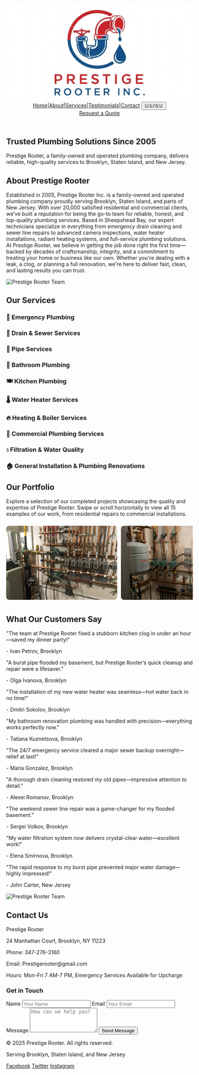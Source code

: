 <html lang="en">
<head>
  <meta charset="UTF-8">
  <meta name="viewport" content="width=device-width, initial-scale=1.0">
  <title>Prestige Rooter - Trusted Plumbing Services in Brooklyn, NY</title>
  <meta name="description" content="Prestige Rooter, a family-owned plumbing company since 2005, offers reliable services to over 20,000 customers in Brooklyn, Staten Island, and New Jersey.">
  <script src="https://cdn.tailwindcss.com"></script>
  <style>
    .service-box:hover {
      background-color: #e5e7eb;
      transform: scale(1.05);
      transition: all 0.3s ease;
      z-index: 20;
    }
    .service-box:hover .service-details {
      display: block;
    }
    .service-details {
      display: none;
      position: absolute;
      background-color: #f9fafb;
      padding: 6px;
      border-radius: 5px;
      box-shadow: 0 2px 4px rgba(0, 0, 0, 0.1);
      z-index: 30;
      max-width: 350px;
      top: 100%;
      left: 50%;
      transform: translateX(-50%);
      min-height: 200px;
    }
    .service-box {
      position: relative;
      overflow: visible;
    }
    .portfolio-slide {
      min-width: 300px;
      height: 200px;
      object-fit: cover;
      margin-right: 10px;
      border-radius: 8px;
    }
    .portfolio-container {
      display: flex;
      overflow-x: auto;
      scroll-behavior: smooth;
      padding: 10px 0;
      scrollbar-width: none; /* Firefox */
    }
    .portfolio-container::-webkit-scrollbar {
      display: none; /* Chrome, Safari, Edge */
    }
  </style>
</head>
<body class="font-sans text-gray-800 bg-gray-100" id="body">
  <!-- Header -->
  <header class="bg-blue-900 text-white sticky top-0 z-10">
    <div class="container mx-auto px-6 py-4 flex items-center justify-between">
      <div class="flex items-center">
        <img src="logo-transparent.png" alt="Prestige Rooter Logo" class="h-20 mr-4">
      </div>
      <nav class="flex space-x-6 items-center">
        <a href="#home" class="text-2xl px-4 hover:text-yellow-300" data-en="Home" data-ru="Главная">Home</a>|<a href="#about" class="text-2xl px-4 hover:text-yellow-300" data-en="About" data-ru="О нас">About</a>|<a href="#services" class="text-2xl px-4 hover:text-yellow-300" data-en="Services" data-ru="Услуги">Services</a>|<a href="#testimonials" class="text-2xl px-4 hover:text-yellow-300" data-en="Testimonials" data-ru="Отзывы">Testimonials</a>|<a href="#contact" class="text-2xl px-4 hover:text-yellow-300" data-en="Contact" data-ru="Контакты">Contact</a>
        <button class="text-2xl px-4 hover:text-yellow-300" onclick="toggleLanguage()">🇺🇸/🇷🇺</button>
      </nav>
      <a href="#contact" class="bg-yellow-500 text-blue-900 px-4 py-3 rounded hover:bg-yellow-400 text-base" data-en="Request a Quote" data-ru="Связаться">Request a Quote</a>
    </div>
  </header>

  <!-- Hero Section -->
  <section id="home" class="bg-blue-800 text-white py-20">
    <div class="container mx-auto px-4 text-center">
      <h1 class="text-4xl md:text-5xl font-bold mb-4" data-en="Trusted Plumbing Solutions Since 2005" data-ru="Надежные Сантехнические Решения с 2005">Trusted Plumbing Solutions Since 2005</h1>
      <p class="text-lg md:text-xl mb-6" data-en="Prestige Rooter, a family-owned and operated plumbing company, delivers reliable, high-quality services to Brooklyn, Staten Island, and New Jersey." data-ru="Prestige Rooter — семейная сантехническая компания, предлагающая надежные и качественные услуги в Бруклине, Статен-Айленде и Нью-Джерси.">Prestige Rooter, a family-owned and operated plumbing company, delivers reliable, high-quality services to Brooklyn, Staten Island, and New Jersey.</p>
    </div>
  </section>

  <!-- About Section -->
  <section id="about" class="py-16">
    <div class="container mx-auto px-4">
      <h2 class="text-3xl font-bold text-center mb-8" data-en="About Prestige Rooter" data-ru="О Prestige Rooter">About Prestige Rooter</h2>
      <p class="text-lg text-center max-w-3xl mx-auto mb-4" data-en="Established in 2005, Prestige Rooter Inc. is a family-owned and operated plumbing company proudly serving Brooklyn, Staten Island, and parts of New Jersey. With over 20,000 satisfied residential and commercial clients, we’ve built a reputation for being the go-to team for reliable, honest, and top-quality plumbing services. Based in Sheepshead Bay, our expert technicians specialize in everything from emergency drain cleaning and sewer line repairs to advanced camera inspections, water heater installations, radiant heating systems, and full-service plumbing solutions. At Prestige Rooter, we believe in getting the job done right the first time—backed by decades of craftsmanship, integrity, and a commitment to treating your home or business like our own. Whether you're dealing with a leak, a clog, or planning a full renovation, we're here to deliver fast, clean, and lasting results you can trust." data-ru="Основанная в 2005 году, Prestige Rooter Inc. — семейная сантехническая компания, с гордостью обслуживающая Бруклин, Статен-Айленд и части Нью-Джерси. С более чем 20 000 довольных клиентов, включая жилых и коммерческих, мы завоевали репутацию команды, которой доверяют за надежность, честность и высокое качество услуг. Расположенная в Шипсхед-Бей, наша команда опытных техников специализируется на всем: от экстренной очистки канализации и ремонта канализационных линий до передовых камерных осмотров, установки водонагревателей, систем радиаторного отопления и комплексных сантехнических решений. В Prestige Rooter мы верим в выполнение работы правильно с первого раза — это поддерживается десятилетиями мастерства, честности и стремления относиться к вашему дому или бизнесу как к своему. Независимо от того, сталкиваетесь ли вы с протечкой, засором или планируете полную реконструкцию, мы здесь, чтобы обеспечить быстрые, чистые и долговечные результаты, которым можно доверять.">Established in 2005, Prestige Rooter Inc. is a family-owned and operated plumbing company proudly serving Brooklyn, Staten Island, and parts of New Jersey. With over 20,000 satisfied residential and commercial clients, we’ve built a reputation for being the go-to team for reliable, honest, and top-quality plumbing services. Based in Sheepshead Bay, our expert technicians specialize in everything from emergency drain cleaning and sewer line repairs to advanced camera inspections, water heater installations, radiant heating systems, and full-service plumbing solutions. At Prestige Rooter, we believe in getting the job done right the first time—backed by decades of craftsmanship, integrity, and a commitment to treating your home or business like our own. Whether you're dealing with a leak, a clog, or planning a full renovation, we're here to deliver fast, clean, and lasting results you can trust.</p>
      <img src="photo1.jpg" alt="Prestige Rooter Team" class="mx-auto mt-4 w-full max-w-[50%] h-auto object-cover rounded-lg shadow-md">
    </div>
  </section>

  <!-- Services Section -->
  <section id="services" class="bg-white py-16">
    <div class="container mx-auto px-4">
      <h2 class="text-3xl font-bold text-center mb-8" data-en="Our Services" data-ru="Наши Услуги">Our Services</h2>
      <div class="grid grid-cols-4 gap-4 justify-center">
        <!-- Emergency Plumbing -->
        <div class="service-box bg-gray-200 p-4 rounded-lg shadow-md text-center relative">
          <h3 class="text-lg font-semibold" data-en="🚨 Emergency Plumbing" data-ru="🚨 Аварийная Сантехника">🚨 Emergency Plumbing</h3>
          <div class="service-details text-base p-6">
            <ul class="list-disc pl-4">
              <li>24/7 Emergency Response</li>
              <li>Burst Pipe Repair</li>
              <li>Overflowing Toilets</li>
              <li>Flood Response & Cleanup</li>
              <li>Emergency Leak Detection</li>
            </ul>
          </div>
        </div>
        <!-- Drain & Sewer Services -->
        <div class="service-box bg-gray-200 p-4 rounded-lg shadow-md text-center relative">
          <h3 class="text-lg font-semibold" data-en="🚽 Drain & Sewer Services" data-ru="🚽 Услуги по Дренажу и Канализации">🚽 Drain & Sewer Services</h3>
          <div class="service-details text-base p-6">
            <ul class="list-disc pl-4">
              <li>Drain Cleaning</li>
              <li>Sewer Line Cleaning</li>
              <li>Sewer Line Repairs & Replacement</li>
              <li>Sewer Backup & Overflow Solutions</li>
              <li>Hydro Jetting / High-Pressure Water Jet</li>
              <li>Video Camera Pipe Inspections</li>
              <li>Root Intrusion Removal</li>
              <li>Grease Trap Cleaning (Commercial)</li>
            </ul>
          </div>
        </div>
        <!-- Pipe Services -->
        <div class="service-box bg-gray-200 p-4 rounded-lg shadow-md text-center relative">
          <h3 class="text-lg font-semibold" data-en="🔧 Pipe Services" data-ru="🔧 Услуги по Трубам">🔧 Pipe Services</h3>
          <div class="service-details text-base p-6">
            <ul class="list-disc pl-4">
              <li>Pipe Cleaning & Maintenance</li>
              <li>Pipe Repair & Repiping</li>
              <li>Frozen Pipe Thawing</li>
              <li>Leak Detection & Sealing</li>
              <li>Trenchless Pipe Repair</li>
              <li>Gas Line Installation & Repair</li>
            </ul>
          </div>
        </div>
        <!-- Bathroom Plumbing -->
        <div class="service-box bg-gray-200 p-4 rounded-lg shadow-md text-center relative">
          <h3 class="text-lg font-semibold" data-en="🚿 Bathroom Plumbing" data-ru="🚿 Сантехника для Ванной">🚿 Bathroom Plumbing</h3>
          <div class="service-details text-base p-6">
            <ul class="list-disc pl-4">
              <li>Toilet Repairs & Replacements</li>
              <li>Faucet & Sink Installation</li>
              <li>Shower & Bathtub Plumbing</li>
              <li>Clog Removal</li>
              <li>Water Pressure Fixes</li>
              <li>Bathroom Renovation Plumbing</li>
            </ul>
          </div>
        </div>
        <!-- Kitchen Plumbing -->
        <div class="service-box bg-gray-200 p-4 rounded-lg shadow-md text-center relative">
          <h3 class="text-lg font-semibold" data-en="🍽️ Kitchen Plumbing" data-ru="🍽️ Сантехника для Кухни">🍽️ Kitchen Plumbing</h3>
          <div class="service-details text-base p-6">
            <ul class="list-disc pl-4">
              <li>Sink & Faucet Installation</li>
              <li>Garbage Disposal Repair/Replacement</li>
              <li>Dishwasher Hookups</li>
              <li>Ice Maker Line Installation</li>
              <li>Instant Hot Water Dispenser Installation</li>
              <li>Grease Clog Removal</li>
            </ul>
          </div>
        </div>
        <!-- Water Heater Services -->
        <div class="service-box bg-gray-200 p-4 rounded-lg shadow-md text-center relative">
          <h3 class="text-lg font-semibold" data-en="🌡️ Water Heater Services" data-ru="🌡️ Услуги по Водонагревателям">🌡️ Water Heater Services</h3>
          <div class="service-details text-base p-6">
            <ul class="list-disc pl-4">
              <li>Water Heater Installation (Tank & Tankless)</li>
              <li>Water Heater Repairs</li>
              <li>Water Heater Maintenance</li>
              <li>Expansion Tank Installation</li>
              <li>Hot Water Supply Troubleshooting</li>
            </ul>
          </div>
        </div>
        <!-- Heating & Boiler Services -->
        <div class="service-box bg-gray-200 p-4 rounded-lg shadow-md text-center relative">
          <h3 class="text-lg font-semibold" data-en="🔥 Heating & Boiler Services" data-ru="🔥 Услуги по Отоплению и Котлам">🔥 Heating & Boiler Services</h3>
          <div class="service-details text-base p-6">
            <ul class="list-disc pl-4">
              <li>Boiler Installation & Replacement</li>
              <li>Boiler Repair & Maintenance</li>
              <li>Radiant Floor Heating Installation</li>
              <li>Baseboard Heating Systems</li>
              <li>Thermostat & Zone Control Installations</li>
            </ul>
          </div>
        </div>
        <!-- Commercial Plumbing Services -->
        <div class="service-box bg-gray-200 p-4 rounded-lg shadow-md text-center relative">
          <h3 class="text-lg font-semibold" data-en="🏢 Commercial Plumbing Services" data-ru="🏢 Коммерческие Сантехнические Услуги">🏢 Commercial Plumbing Services</h3>
          <div class="service-details text-base p-6">
            <ul class="list-disc pl-4">
              <li>Plumbing for Multi-Unit Buildings</li>
              <li>Restaurant & Retail Plumbing</li>
              <li>Backflow Prevention & Testing</li>
              <li>Water Main Installation</li>
              <li>Industrial Drainage Systems</li>
              <li>Maintenance Contracts</li>
            </ul>
          </div>
        </div>
        <!-- Filtration & Water Quality -->
        <div class="service-box bg-gray-200 p-4 rounded-lg shadow-md text-center relative">
          <h3 class="text-lg font-semibold" data-en="💧 Filtration & Water Quality" data-ru="💧 Фильтрация и Качество Воды">💧 Filtration & Water Quality</h3>
          <div class="service-details text-base p-6">
            <ul class="list-disc pl-4">
              <li>Water Filtration Systems</li>
              <li>Water Softener Installations</li>
              <li>Lead Pipe Replacement</li>
              <li>Reverse Osmosis Systems</li>
            </ul>
          </div>
        </div>
        <!-- General Installation & Plumbing Renovations -->
        <div class="service-box bg-gray-200 p-4 rounded-lg shadow-md text-center relative">
          <h3 class="text-lg font-semibold" data-en="🏠 General Installation & Plumbing Renovations" data-ru="🏠 Общие Установки и Реконструкции Сантехники">🏠 General Installation & Plumbing Renovations</h3>
          <div class="service-details text-base p-6">
            <ul class="list-disc pl-4">
              <li>New Construction Plumbing</li>
              <li>Whole-Home Repiping</li>
              <li>Plumbing Inspections (Pre-Purchase)</li>
              <li>Permitting & Code Compliance</li>
            </ul>
          </div>
        </div>
      </div>
    </div>
  </section>

  <!-- Portfolio Section -->
  <section id="portfolio" class="py-16 bg-gray-100">
    <div class="container mx-auto px-4">
      <h2 class="text-3xl font-bold text-center mb-8" data-en="Our Portfolio" data-ru="Наш Портфель">Our Portfolio</h2>
      <p class="text-center text-lg mb-6 max-w-2xl mx-auto" data-en="Explore a selection of our completed projects showcasing the quality and expertise of Prestige Rooter. Swipe or scroll horizontally to view all 15 examples of our work, from residential repairs to commercial installations." data-ru="Изучите подборку наших завершенных проектов, демонстрирующих качество и профессионализм Prestige Rooter. Прокрутите или проведите пальцем влево, чтобы увидеть все 15 примеров нашей работы, от ремонта в жилых домах до коммерческих установок.">Explore a selection of our completed projects showcasing the quality and expertise of Prestige Rooter. Swipe or scroll horizontally to view all 15 examples of our work, from residential repairs to commercial installations.</p>
      <div class="portfolio-container">
        <img src="portfolio1.jpg" alt="Portfolio 1" class="portfolio-slide">
        <img src="portfolio2.jpg" alt="Portfolio 2" class="portfolio-slide">
        <img src="portfolio3.jpg" alt="Portfolio 3" class="portfolio-slide">
        <img src="portfolio4.jpg" alt="Portfolio 4" class="portfolio-slide">
        <img src="portfolio5.jpg" alt="Portfolio 5" class="portfolio-slide">
        <img src="portfolio6.jpg" alt="Portfolio 6" class="portfolio-slide">
        <img src="portfolio7.jpg" alt="Portfolio 7" class="portfolio-slide">
        <img src="portfolio8.jpg" alt="Portfolio 8" class="portfolio-slide">
        <img src="portfolio9.jpg" alt="Portfolio 9" class="portfolio-slide">
        <img src="portfolio10.jpg" alt="Portfolio 10" class="portfolio-slide">
        <img src="portfolio11.jpg" alt="Portfolio 11" class="portfolio-slide">
        <img src="portfolio12.jpg" alt="Portfolio 12" class="portfolio-slide">
        <img src="portfolio13.jpg" alt="Portfolio 13" class="portfolio-slide">
        <img src="portfolio14.jpg" alt="Portfolio 14" class="portfolio-slide">
        <img src="portfolio15.jpg" alt="Portfolio 15" class="portfolio-slide">
      </div>
    </div>
  </section>

  <!-- Testimonials Section -->
  <section id="testimonials" class="py-16">
    <div class="container mx-auto px-4">
      <h2 class="text-3xl font-bold text-center mb-8" data-en="What Our Customers Say" data-ru="Что Говорят Наши Клиенты">What Our Customers Say</h2>
      <div class="flex overflow-x-auto space-x-6 pb-4 scrollbar-hide">
        <div class="bg-white p-6 rounded-lg shadow-md min-w-[300px]">
          <p class="italic">"The team at Prestige Rooter fixed a stubborn kitchen clog in under an hour—saved my dinner party!"</p>
          <p class="mt-4 font-semibold">- Ivan Petrov, Brooklyn</p>
        </div>
        <div class="bg-white p-6 rounded-lg shadow-md min-w-[300px]">
          <p class="italic">"A burst pipe flooded my basement, but Prestige Rooter’s quick cleanup and repair were a lifesaver."</p>
          <p class="mt-4 font-semibold">- Olga Ivanova, Brooklyn</p>
        </div>
        <div class="bg-white p-6 rounded-lg shadow-md min-w-[300px]">
          <p class="italic">"The installation of my new water heater was seamless—hot water back in no time!"</p>
          <p class="mt-4 font-semibold">- Dmitri Sokolov, Brooklyn</p>
        </div>
        <div class="bg-white p-6 rounded-lg shadow-md min-w-[300px]">
          <p class="italic">"My bathroom renovation plumbing was handled with precision—everything works perfectly now."</p>
          <p class="mt-4 font-semibold">- Tatiana Kuznetsova, Brooklyn</p>
        </div>
        <div class="bg-white p-6 rounded-lg shadow-md min-w-[300px]">
          <p class="italic">"The 24/7 emergency service cleared a major sewer backup overnight—relief at last!"</p>
          <p class="mt-4 font-semibold">- Maria Gonzalez, Brooklyn</p>
        </div>
        <div class="bg-white p-6 rounded-lg shadow-md min-w-[300px]">
          <p class="italic">"A thorough drain cleaning restored my old pipes—impressive attention to detail."</p>
          <p class="mt-4 font-semibold">- Alexei Romanov, Brooklyn</p>
        </div>
        <div class="bg-white p-6 rounded-lg shadow-md min-w-[300px]">
          <p class="italic">"The weekend sewer line repair was a game-changer for my flooded basement."</p>
          <p class="mt-4 font-semibold">- Sergei Volkov, Brooklyn</p>
        </div>
        <div class="bg-white p-6 rounded-lg shadow-md min-w-[300px]">
          <p class="italic">"My water filtration system now delivers crystal-clear water—excellent work!"</p>
          <p class="mt-4 font-semibold">- Elena Smirnova, Brooklyn</p>
        </div>
        <div class="bg-white p-6 rounded-lg shadow-md min-w-[300px]">
          <p class="italic">"The rapid response to my burst pipe prevented major water damage—highly impressed!"</p>
          <p class="mt-4 font-semibold">- John Carter, New Jersey</p>
        </div>
      </div>
      <img src="photo2.jpg" alt="Prestige Rooter Team" class="mx-auto mt-4 w-full max-w-[50%] h-auto object-cover rounded-lg shadow-md">
    </div>
  </section>

  <!-- Contact Section -->
  <section id="contact" class="bg-blue-900 text-white py-16">
    <div class="container mx-auto px-4">
      <h2 class="text-3xl font-bold text-center mb-8" data-en="Contact Us" data-ru="Свяжитесь с нами">Contact Us</h2>
      <div class="grid grid-cols-1 md:grid-cols-2 gap-8">
        <div>
          <p class="text-lg mb-4" data-en="Prestige Rooter" data-ru="Prestige Rooter">Prestige Rooter</p>
          <p class="mb-4" data-en="24 Manhattan Court, Brooklyn, NY 11223" data-ru="24 Манхэттен Корт, Бруклин, NY 11223">24 Manhattan Court, Brooklyn, NY 11223</p>
          <p class="mb-4" data-en="Phone: 347-276-3160" data-ru="Телефон: 347-276-3160">Phone: 347-276-3160</p>
          <p class="mb-4" data-en="Email: Prestigerooter@gmail.com" data-ru="Эл. почта: Prestigerooter@gmail.com">Email: Prestigerooter@gmail.com</p>
          <p data-en="Hours: Mon-Fri 7 AM-7 PM, Emergency Services Available for Upcharge" data-ru="Часы работы: Пн-Пт 7:00-19:00, Экстренные услуги доступны за доплату">Hours: Mon-Fri 7 AM-7 PM, Emergency Services Available for Upcharge</p>
        </div>
        <div>
          <div class="bg-white text-gray-800 p-6 rounded-lg shadow-md">
            <h3 class="text-xl font-semibold mb-4" data-en="Get in Touch" data-ru="Свяжитесь с нами">Get in Touch</h3>
            <div>
              <label for="name" class="block mb-2" data-en="Name" data-ru="Имя">Name</label>
              <input type="text" id="name" class="w-full p-2 border rounded mb-4" placeholder="Your Name">
              <label for="email" class="block mb-2" data-en="Email" data-ru="Эл. почта">Email</label>
              <input type="email" id="email" class="w-full p-2 border rounded mb-4" placeholder="Your Email">
              <label for="message" class="block mb-2" data-en="Message" data-ru="Сообщение">Message</label>
              <textarea id="message" class="w-full p-2 border rounded mb-4" rows="4" placeholder="How can we help you?"></textarea>
              <button onclick="alert('Form submitted! We will contact you soon.')" class="bg-yellow-500 text-blue-900 px-4 py-2 rounded hover:bg-yellow-400" data-en="Send Message" data-ru="Отправить сообщение">Send Message</button>
            </div>
          </div>
        </div>
      </div>
    </div>
  </section>

  <!-- Footer -->
  <footer class="bg-gray-800 text-white py-6">
    <div class="container mx-auto px-4 text-center">
      <p>&copy; 2025 Prestige Rooter. All rights reserved.</p>
      <p class="mt-2">Serving Brooklyn, Staten Island, and New Jersey</p>
      <div class="mt-4 space-x-4">
        <a href="#" class="hover:text-blue-300">Facebook</a>
        <a href="#" class="hover:text-blue-300">Twitter</a>
        <a href="#" class="hover:text-blue-300">Instagram</a>
      </div>
    </div>
  </footer>

  <script>
    // Smooth scrolling for navigation
    document.querySelectorAll('a[href^="#"]').forEach(anchor => {
      anchor.addEventListener('click', function (e) {
        e.preventDefault();
        document.querySelector(this.getAttribute('href')).scrollIntoView({
          behavior: 'smooth'
        });
      });
    });

    // Language toggle function
    let lang = 'en';
    function toggleLanguage() {
      if (lang === 'en') {
        lang = 'ru';
        document.querySelectorAll('[data-ru]').forEach(element => {
          element.textContent = element.getAttribute('data-ru');
        });
        document.getElementById('body').setAttribute('lang', 'ru');
      } else {
        lang = 'en';
        document.querySelectorAll('[data-en]').forEach(element => {
          element.textContent = element.getAttribute('data-en');
        });
        document.getElementById('body').setAttribute('lang', 'en');
      }
    }
  </script>
</body>
</html>
